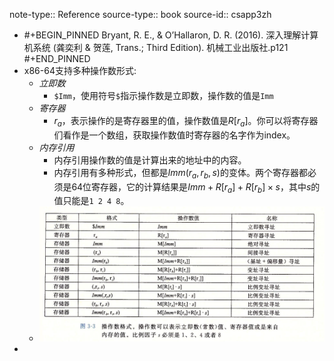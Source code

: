 note-type:: Reference
source-type:: book
source-id:: csapp3zh

- #+BEGIN_PINNED
  Bryant, R. E., & O’Hallaron, D. R. (2016). 深入理解计算机系统 (龚奕利 & 贺莲, Trans.; Third Edition). 机械工业出版社.p121
  #+END_PINNED
- x86-64支持多种操作数形式:
	- *立即数*
		- `$Imm`，使用符号`$`指示操作数是立即数，操作数的值是`Imm`
	- *寄存器*
		- $r_a$，表示操作的是寄存器里的值，操作数值是$R[r_a]$。你可以将寄存器们看作是一个数组，获取操作数值时寄存器的名字作为index。
	- *内存引用*
		- 内存引用操作数的值是计算出来的地址中的内容。
		- 内存引用有多种形式，但都是$Imm(r_a, r_b, s)$的变体。两个寄存器都必须是64位寄存器，它的计算结果是$Imm + R[r_a] + R[r_b] \times s$，其中$s$的值只能是`1 2 4 8`。
	- ![image.png](../assets/image_1666078651093_0.png)
-